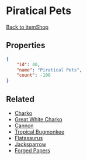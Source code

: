 # Piratical Pets

<no description available>

[Back to itemShop](../item-shops.md)

## Properties

```json
{
    "id": 40,
    "name": "Piratical Pets",
    "count": -100
}
```

## Related

- [Charko](../items/1004-charko.md)
- [Great White Charko](../items/1005-great-white-charko.md)
- [Cannon](../items/1006-cannon.md)
- [Tropical Bugmonkee](../items/1007-tropical-bugmonkee.md)
- [Flatasaurus](../items/1008-flatasaurus.md)
- [Jacksparrow](../items/1009-jacksparrow.md)
- [Forged Papers](../items/1010-forged-papers.md)

